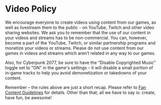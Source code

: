 Video Policy
============

We encourage everyone to create videos using content from our games, as well as livestream them to the public - on YouTube, Twitch and other video sharing websites. We ask you to remember that the use of our content in your videos and streams has to be non-commercial. You can, however, become a part of the YouTube, Twitch, or similar partnership programs and monetize your videos or streams. Please do not use content from our games in videos and streams which aren’t related in any way to our games.  
  
Also, for Cyberpunk 2077, be sure to have the “Disable Copyrighted Music” toggle set to "ON" in the game's settings – it will disable a small portion of in-game tracks to help you avoid demonetization or takedowns of your content.  
  
Remember – the rules above are just a short recap. Please refer to [Fan Content Guidelines](https://cdprojektred.com/fan-content/) for details. Other than that; all we have to say is: create, have fun, be awesome!